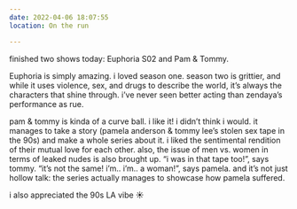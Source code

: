 ```yaml
---
date: 2022-04-06 18:07:55
location: On the run

---
```


finished two shows today: Euphoria S02 and Pam & Tommy.

Euphoria is simply amazing. i loved season one. season two is grittier, and while it uses violence,
sex, and drugs to describe the world, it’s always the characters that shine through. i’ve never seen
better acting than zendaya’s performance as rue.

pam & tommy is kinda of a curve ball. i like it! i didn’t think i would. it manages to take a story
(pamela anderson & tommy lee’s stolen sex tape in the 90s) and make a whole series about it. i liked
the sentimental rendition of their mutual love for each other. also, the issue of men vs. women in
terms of leaked nudes is also brought up. “i was in that tape too!”, says tommy. “it’s not the same!
i’m.. i’m.. a woman!”, says pamela. and it’s not just hollow talk: the series actually manages to
showcase how pamela suffered.

i also appreciated the 90s LA vibe ☀️

